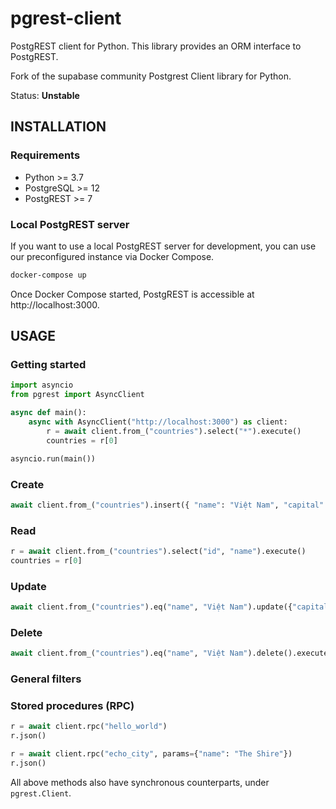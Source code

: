 # pgrest-client

PostgREST client for Python. This library provides an ORM interface to PostgREST.

Fork of the supabase community Postgrest Client library for Python.

Status: **Unstable**

## INSTALLATION

### Requirements

- Python >= 3.7
- PostgreSQL >= 12
- PostgREST >= 7

### Local PostgREST server

If you want to use a local PostgREST server for development, you can use our preconfigured instance via Docker Compose.

```sh
docker-compose up
```

Once Docker Compose started, PostgREST is accessible at http://localhost:3000.

## USAGE

### Getting started

```py
import asyncio
from pgrest import AsyncClient

async def main():
    async with AsyncClient("http://localhost:3000") as client:
        r = await client.from_("countries").select("*").execute()
        countries = r[0]

asyncio.run(main())
```

### Create

```py
await client.from_("countries").insert({ "name": "Việt Nam", "capital": "Hà Nội" }).execute()
```

### Read

```py
r = await client.from_("countries").select("id", "name").execute()
countries = r[0]
```

### Update

```py
await client.from_("countries").eq("name", "Việt Nam").update({"capital": "Hà Nội"}).execute()
```

### Delete

```py
await client.from_("countries").eq("name", "Việt Nam").delete().execute()
```

### General filters

### Stored procedures (RPC)

```py
r = await client.rpc("hello_world")
r.json()
```

```py
r = await client.rpc("echo_city", params={"name": "The Shire"})
r.json()
```

All above methods also have synchronous counterparts, under `pgrest.Client`.
